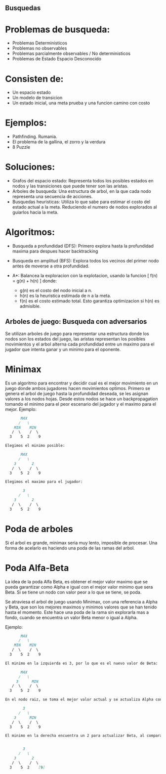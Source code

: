 ## Busquedas

# Problemas de busqueda:

* Problemas Deterministicos
* Problemas no observables
* Problemas parcialmente observables / No deterministicos
* Problemas de Estado Espacio Desconocido

# Consisten de:

* Un espacio estado
* Un modelo de transicion
* Un estado inicial, una meta prueba y una funcion camino con costo

# Ejemplos: 

* Pathfinding. Rumania.
* El problema de la gallina, el zorro y la verdura
* 8 Puzzle

# Soluciones: 

* Grafos del espacio estado: Representa todos los posibles estados en nodos y las transiciones que puede tener son las aristas.
* Arboles de busqueda: Una estructura de arbol, en la que cada nodo representa una secuencia de acciones. 
* Busquedas heuristicas: Utiliza lo que sabe para estimar el costo del estado actual a la meta. Reduciendo el numero de nodos explorados al guiarlos hacia la meta.

# Algoritmos:

* Busqueda a profundidad (DFS): Primero explora hasta la profundidad maxima para despues hacer backtracking
* Busqueda en amplitud (BFS): Explora todos los vecinos del primer nodo antes de moverse a otra profundidad.
* A*: Balancea la exploracion con la explotacion, usando la funcion
\[ f(n) = g(n) + h(n) \]
donde:

	* g(n) es el costo del nodo inicial a n.
	* h(n) es la heuristica estimada de n a la meta.
	* f(n) es el costo estimado total.
Esto garantiza optimizacion si h(n) es admisible.

## Arboles de juego: Busqueda con adversarios

Se utilizan arboles de juego para representar una estructura donde los nodos son los estados del juego, las aristas representan los posibles movimientos y el arbol alterna cada profundidad entre un maximo para el jugador que intenta ganar y un minimo para el oponente.

# Minimax

Es un algoritmo para encontrar y decidir cual es el mejor movimiento en un juego donde ambos jugadores hacen movimientos optimos. Primero se genera el arbol de juego hasta la profundidad deseada, se les asignan valores a los nodos hojas. Desde estos nodos se hace un backpropagation tomando el minimo para el peor escenario del jugador y el maximo para el mejor. Ejemplo: 

```markdown
       MAX
      /   \
    MIN    MIN
   /  \    /  \
  3    5  2    9

Elegimos el minimo posible:

       MAX
      /   \
    3	    2
   /  \    /  \
  3    5  2    9

Elegimos el maximo para el jugador:

        3
      /   \
    3	    2
   /  \    /  \
  3    5  2    9
```
# Poda de arboles

Si el arbol es grande, minimax seria muy lento, imposible de procesar. Una forma de acelarlo es haciendo una poda de las ramas del arbol. 

# Poda Alfa-Beta

La idea de la poda Alfa Beta, es obtener el mejor valor maximo que se pueda garantizar como Alpha e igual con el mejor valor minimo que sera Beta. Si se tiene un nodo con valor peor a lo que se tiene, se poda.

Se atraviesa el arbol de juego usando Minimax, con una referencia a Alpha y Beta, que son los mejores maximos y minimos valores que se han tenido hasta el momento. Este hace una poda de la rama sin explorarla mas a fondo, cuando se encuentra un valor Beta menor o igual a Alpha.

Ejemplo: 

```markdown
       MAX
      /   \
    MIN    MIN
   /  \    /  \
  3    5  2    9

El minimo en la izquierda es 3, por lo que es el nuevo valor de Beta:

       MAX
      /   \
     3      MIN
   /  \    /  \
  3    5  2    9

En el nodo raiz, se toma el mejor valor actual y se actualiza Alpha con el 3:

        3
      /   \
    3      MIN
   /  \    /  \
  3    5  2    9

El minimo en la derecha encuentra un 2 para actualizar Beta, al compararlo con Alpha, se tiene que es menor, por lo que se procede a podar y no explorar el 9.


        3
      /   \
    3       2
   /  \    /  \
  3    5  2    [9]
